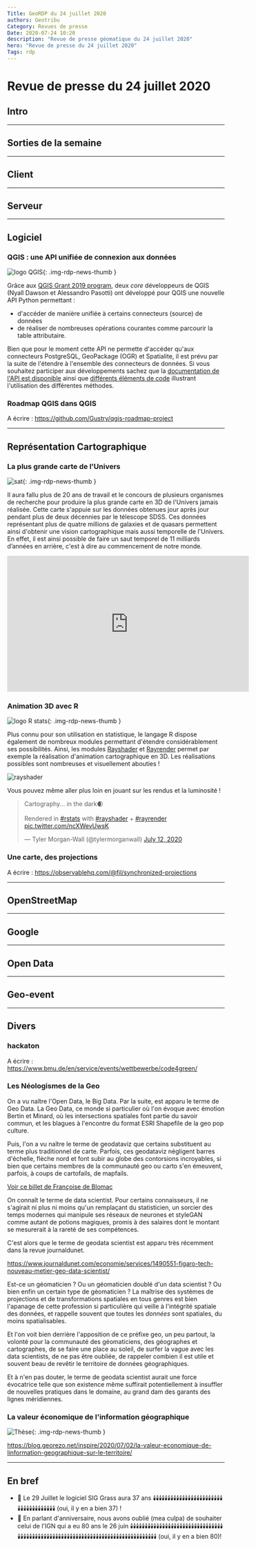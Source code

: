 ```yaml
---
Title: GeoRDP du 24 juillet 2020
authors: Geotribu
Category: Revues de presse
Date: 2020-07-24 10:20
description: "Revue de presse géomatique du 24 juillet 2020"
hero: "Revue de presse du 24 juillet 2020"
Tags: rdp
---
```


# Revue de presse du 24 juillet 2020

## Intro

----

## Sorties de la semaine

----

## Client

----

## Serveur

----

## Logiciel

### QGIS : une API unifiée de connexion aux données

![logo QGIS](https://cdn.geotribu.fr/img/logos-icones/logiciels_librairies/qgis.png){: .img-rdp-news-thumb }

Grâce aux [QGIS Grant 2019 program](https://blog.qgis.org/2020/02/23/reports-from-the-winning-grant-proposals-2019/), deux _core_ développeurs de QGIS (Nyall Dawson et Alessandro Pasotti) ont développé pour QGIS une nouvelle API Python permettant :

- d'accéder de manière unifiée à certains connecteurs (source) de données
- de réaliser de nombreuses opérations courantes comme parcourir la table attributaire.

Bien que pour le moment cette API ne permette d'accéder qu'aux connecteurs PostgreSQL, GeoPackage (OGR) et Spatialite, il est prévu par la suite de l'étendre à l'ensemble des connecteurs de données. Si vous souhaitez participer aux développements sachez que la [documentation de l'API est disponible](https://qgis.org/api/classQgsAbstractDatabaseProviderConnection.html) ainsi que [différents éléments de code](https://github.com/qgis/QGIS/blob/master/tests/src/python/test_qgsproviderconnection_ogr_gpkg.py) illustrant l'utilisation des différentes méthodes.

### Roadmap QGIS dans QGIS

A écrire : https://github.com/Gustry/qgis-roadmap-project

----

## Représentation Cartographique

### La plus grande carte de l'Univers

![sat](https://cdn.geotribu.fr/img/logos-icones/divers/satellite.png){: .img-rdp-news-thumb }

Il aura fallu plus de 20 ans de travail et le concours de plusieurs organismes de recherche pour produire la plus grande carte en 3D de l'Univers jamais réalisée. Cette carte s'appuie sur les données obtenues jour après jour pendant plus de deux décennies par le télescope SDSS. Ces données représentant plus de quatre millions de galaxies et de quasars permettent ainsi d'obtenir une vision cartographique mais aussi temporelle de l'Univers. En effet, il est ainsi possible de faire un saut temporel de 11 milliards d’années en arrière, c'est à dire au commencement de notre monde.

<iframe width="560" height="315" src="https://www.youtube.com/embed/KJJXbcf8kxA" frameborder="0" allow="accelerometer; autoplay; encrypted-media; gyroscope; picture-in-picture" allowfullscreen></iframe>

### Animation 3D avec R

![logo R stats](https://cdn.geotribu.fr/img/logos-icones/logiciels_librairies/r.png){: .img-rdp-news-thumb }

Plus connu pour son utilisation en statistique, le langage R dispose également de nombreux modules permettant d'étendre considérablement ses possibilités. Ainsi, les modules [Rayshader](https://github.com/tylermorganwall/rayshader) et [Rayrender](https://github.com/tylermorganwall/rayrender) permet par exemple la réalisation d'animation cartographique en 3D. Les réalisations possibles sont nombreuses et visuellement abouties !

![rayshader](https://raw.githubusercontent.com/tylermorganwall/rayshader/master/man/figures/smallfeature.png)

Vous pouvez même aller plus loin en jouant sur les rendus et la luminosité !

<blockquote class="twitter-tweet twitter-tweet tw-align-center" data-dnt="true"><p lang="en" dir="ltr">Cartography... in the dark🌒<br><br>Rendered in <a href="https://twitter.com/hashtag/rstats?src=hash&amp;ref_src=twsrc%5Etfw">#rstats</a> with <a href="https://twitter.com/hashtag/rayshader?src=hash&amp;ref_src=twsrc%5Etfw">#rayshader</a> + <a href="https://twitter.com/hashtag/rayrender?src=hash&amp;ref_src=twsrc%5Etfw">#rayrender</a> <a href="https://t.co/ncXWevUwsK">pic.twitter.com/ncXWevUwsK</a></p>&mdash; Tyler Morgan-Wall (@tylermorganwall) <a href="https://twitter.com/tylermorganwall/status/1282307454055874560?ref_src=twsrc%5Etfw">July 12, 2020</a></blockquote>

### Une carte, des projections

A écrire : https://observablehq.com/@fil/synchronized-projections

----

## OpenStreetMap

----

## Google

----

## Open Data

----

## Geo-event

----

## Divers

### hackaton

A écrire : https://www.bmu.de/en/service/events/wettbewerbe/code4green/

### Les Néologismes de la Geo

On a vu naître l'Open Data, le Big Data. Par la suite, est apparu le terme de Geo Data. La Geo Data, ce monde si particulier où l'on évoque avec émotion Bertin et Minard, où les intersections spatiales font partie du savoir commun, et les blagues à l'encontre du format ESRI Shapefile de la geo pop culture.

Puis, l'on a vu naître le terme de geodataviz que certains substituent au terme plus traditionnel de carte. Parfois, ces geodataviz négligent barres d'échelle, flèche nord et font subir au globe des contorsions incroyables, si bien que certains membres de la communauté geo ou carto s'en émeuvent, parfois, à coups de cartofails, de mapfails.

[Voir ce billet de Françoise de Blomac](https://decryptageo.fr/les-cartographes-oppresseurs/)

On connaît le terme de data scientist. Pour certains connaisseurs, il ne s'agirait ni plus ni moins qu'un remplaçant du statisticien, un sorcier des temps modernes qui manipule ses réseaux de neurones et styleGAN comme autant de potions magiques, promis à des salaires dont le montant se mesurerait à la rareté de ses compétences.

C'est alors que le terme de geodata scientist est apparu très récemment dans la revue journaldunet.

<https://www.journaldunet.com/economie/services/1490551-figaro-tech-nouveau-metier-geo-data-scientist/>

Est-ce un géomaticien ? Ou un géomaticien doublé d'un data scientist ? Ou bien enfin un certain type de géomaticien ? La maîtrise des systèmes de projections et de transformations spatiales en tous genres est bien l'apanage de cette profession si particulière qui veille à l'intégrité spatiale des données, et rappelle souvent que toutes les *données* sont spatiales, du moins spatialisables.

Et l'on voit bien derrière l'apposition de ce préfixe geo, un peu partout, la volonté pour la communauté des géomaticiens, des géographes et cartographes, de se faire une place au soleil, de surfer la vague avec les data scientists, de ne pas être oubliée, de rappeler combien il est utile et souvent beau de revêtir le territoire de données géographiques.

Et à n'en pas douter, le terme de geodata scientist aurait une force évocatrice telle que son existence même suffirait potentiellement à insuffler de nouvelles pratiques dans le domaine, au grand dam des garants des lignes méridiennes.

### La valeur économique de l'information géographique

![Thèse](https://cdn.geotribu.fr/img/logos-icones/divers/these.png){: .img-rdp-news-thumb }

<https://blog.georezo.net/inspire/2020/07/02/la-valeur-economique-de-linformation-geographique-sur-le-territoire/>

----

## En bref

- :birthday: Le 29 Juillet le logiciel SIG Grass aura 37 ans :candle::candle::candle::candle::candle::candle::candle::candle::candle::candle::candle::candle::candle::candle::candle::candle::candle::candle::candle::candle::candle::candle::candle::candle::candle::candle::candle::candle::candle::candle::candle::candle::candle::candle::candle::candle::candle: (oui, il y en a bien 37) !
- :birthday: En parlant d'anniversaire, nous avons oublié (mea culpa) de souhaiter celui de l'IGN qui a eu 80 ans le 26 juin :candle::candle::candle::candle::candle::candle::candle::candle::candle::candle::candle::candle::candle::candle::candle::candle::candle::candle::candle::candle::candle::candle::candle::candle::candle::candle::candle::candle::candle::candle::candle::candle::candle::candle::candle::candle::candle::candle::candle::candle::candle::candle::candle::candle::candle::candle::candle::candle::candle::candle::candle::candle::candle::candle::candle::candle::candle::candle::candle::candle::candle::candle::candle::candle::candle::candle::candle::candle::candle::candle::candle::candle::candle::candle::candle::candle::candle::candle::candle::candle: (oui, il y en a bien 80)!
